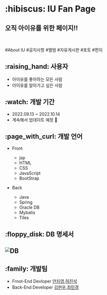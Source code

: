 <div>
<h1>:hibiscus:   IU Fan Page</h1>
</div>
<h2>오직 아이유를 위한 페이지!!</h2>

<br>

#About IU
#공지사항
#앨범
#자유게시판
#포토
#편지

<h2>:raising_hand:  사용자</h2>

- 아이유를 좋아하는 모든 사람 <br>
- 아이유를 알아가고 싶은 사람

<h2>:watch:  개발 기간</h2>

- 2022.09.13 ~ 2022.10.14
- 계속해서 업데이트 예정 :speech_balloon:

<h2>:page_with_curl: 개발 언어</h2>

- Front
  
  - jsp<br>
  - HTML<br>
  - CSS<br>
  - JavaScript<br>
  - BootStrap<br>

- Back

  - Java<br>
  - Spring<br>
  - Oracle DB<br>
  - Mybatis<br>
  - Tiles<br>

<h2>:floppy_disk: DB 명세서<h2>
  
![DB](https://user-images.githubusercontent.com/113012188/203214069-1def89b4-8d1a-48dc-adf0-795ea2cf00b6.jpg)

<h2>:family: 개발팀</h2>
  
  - Frnot-End Devloper <a href="https://github.com/jiyoung1997">안지영</a>,<a href="https://github.com/jinsheo">허진석</a><br>
- Back-End Developer <a href="https://github.com/rlagusdn6545">김현우</a>,<a href="https://github.com/yoona4320">최민경</a> 
